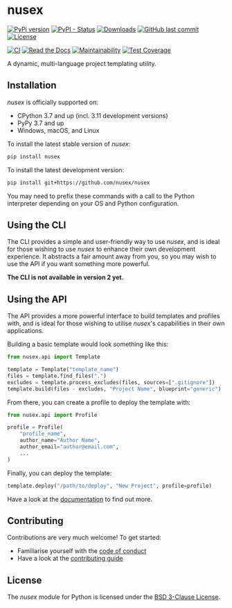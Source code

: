 # nusex

[![PyPi version](https://img.shields.io/pypi/v/nusex.svg)](https://pypi.python.org/pypi/nusex/)
[![PyPI - Status](https://img.shields.io/pypi/status/nusex)](https://pypi.python.org/pypi/nusex/)
[![Downloads](https://pepy.tech/badge/nusex)](https://pepy.tech/project/nusex)
[![GitHub last commit](https://img.shields.io/github/last-commit/nusex/nusex)](https://github.com/nusex/nusex)
[![License](https://img.shields.io/github/license/nusex/nusex.svg)](https://github.com/nusex/nusex/blob/main/LICENSE)

[![CI](https://github.com/nusex/nusex/actions/workflows/ci.yml/badge.svg)](https://github.com/nusex/nusex/actions/workflows/ci.yml)
[![Read the Docs](https://img.shields.io/readthedocs/nusex)](https://nusex.readthedocs.io/en/latest/index.html)
[![Maintainability](https://api.codeclimate.com/v1/badges/5122e8a19a45b39f8945/maintainability)](https://codeclimate.com/github/nusex/nusex/maintainability)
[![Test Coverage](https://api.codeclimate.com/v1/badges/5122e8a19a45b39f8945/test_coverage)](https://codeclimate.com/github/nusex/nusex/test_coverage)

A dynamic, multi-language project templating utility.

## Installation

*nusex* is officially supported on:

* CPython 3.7 and up (incl. 3.11 development versions)
* PyPy 3.7 and up
* Windows, macOS, and Linux

To install the latest stable version of *nusex*:

```sh
pip install nusex
```

To install the latest development version:

```sh
pip install git+https://github.com/nusex/nusex
```

You may need to prefix these commands with a call to the Python interpreter
depending on your OS and Python configuration.

## Using the CLI

The CLI provides a simple and user-friendly way to use *nusex*, and is ideal for
those wishing to use *nusex* to enhance their own development experience. It
abstracts a fair amount away from you, so you may wish to use the API if you
want something more powerful.

**The CLI is not available in version 2 yet.**

## Using the API

The API provides a more powerful interface to build templates and profiles
with, and is ideal for those wishing to utilise *nusex*'s capabilities in their
own applications.

Building a basic template would look something like this:

```py
from nusex.api import Template

template = Template("template_name")
files = template.find_files(".")
excludes = template.process_excludes(files, sources=[".gitignore"])
template.build(files - excludes, "Project Name", blueprint="generic")
```

From there, you can create a profile to deploy the template with:

```py
from nusex.api import Profile

profile = Profile(
    "profile_name",
    author_name="Author Name",
    author_email="author@email.com",
    ...
)
```

Finally, you can deploy the template:

```py
template.deploy("/path/to/deploy", "New Project", profile=profile)
```

Have a look at the [documentation](https://nusex.readthedocs.io) to find out more.

## Contributing

Contributions are very much welcome! To get started:

* Familiarise yourself with the [code of conduct](https://github.com/nusex/nusex/blob/main/CODE_OF_CONDUCT.md)
* Have a look at the [contributing guide](https://github.com/nusex/nusex/blob/main/CONTRIBUTING.md)

## License

The *nusex* module for Python is licensed under the [BSD 3-Clause License](https://github.com/nusex/nusex/blob/main/LICENSE).
